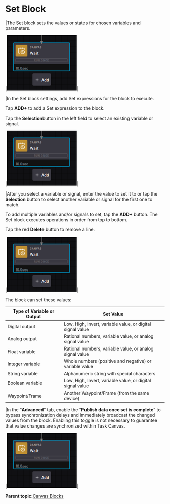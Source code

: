 # Set Block

|The Set block sets the values or states for chosen variables and parameters.

|![](../Images/TaskCanvasBlockGlossary/Canvas-Block-Wait.png)|

|In the Set block settings, add Set expressions for the block to execute.

Tap **ADD+** to add a Set expression to the block.

Tap the **Selection**button in the left field to select an existing variable or signal.

|![](../Images/TaskCanvasBlockGlossary/Canvas-Block-Wait.png)|

|After you select a variable or signal, enter the value to set it to or tap the **Selection** button to select another variable or signal for the first one to match.

To add multiple variables and/or signals to set, tap the **ADD+** button. The Set block executes operations in order from top to bottom.

Tap the red **Delete** button to remove a line.

|![](../Images/TaskCanvasBlockGlossary/Canvas-Block-Wait.png)|

The block can set these values:

|Type of Variable or Output|Set Value|
|--------------------------|---------|
|Digital output|Low, High, Invert, variable value, or digital signal value|
|Analog output|Rational numbers, variable value, or analog signal value|
|Float variable|Rational numbers, variable value, or analog signal value|
|Integer variable|Whole numbers \(positive and negative\) or variable value|
|String variable|Alphanumeric string with special characters|
|Boolean variable|Low, High, Invert, variable value, or digital signal value|
|Waypoint/Frame|Another Waypoint/Frame \(from the same device\)|

|In the “**Advanced**” tab, enable the “**Publish data once set is complete**” to bypass synchronization delays and immediately broadcast the changed values from the block. Enabling this toggle is not necessary to guarantee that value changes are synchronized within Task Canvas.

|![](../Images/TaskCanvasBlockGlossary/Canvas-Block-Wait.png)|

**Parent topic:**[Canvas Blocks](../TaskCanvasBlockGlossary/Canvas-Overview.md)

